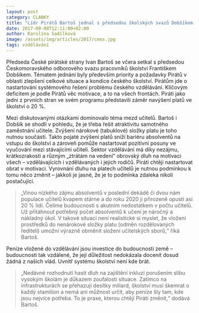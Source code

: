 ```yaml
---
layout: post
category: CLANKY
title: "Lídr Pirátů Bartoš jednal s předsedou školských svazů Dobšíkem o stavu českého vzdělávání."
date: 2017-09-08T12:11:00+02:00
author: Karolína Sadílková
image: /assets/img/articles/2017/cmos.jpg
tags: vzdělávání
---
```

 
Předseda České pirátské strany Ivan Bartoš se včera setkal s předsedou Českomoravského odborového svazu pracovníků školství Františkem Dobšíkem. Tématem jednání byly především priority a požadavky Pirátů v oblasti zlepšení celkové situace a kondice českého školství. Pirátům jde o nastartování systémového řešení problému českého vzdělávání. Klíčovým deficitem je podle Pirátů věc motivace, a to na všech frontách. Piráti jako jedni z prvních stran ve svém programu představili záměr navýšení platů ve školství o 20 %.

Mezi diskutovanými otázkami dominovalo téma mezd učitelů. Bartoš i Dobšík se shodli v pohledu, že je třeba řešit atraktivitu samotného zaměstnání učitele. Zvýšení nárokové (tabuklové) složky platu je toho nutnou součástí. Takto pojaté zvýšení platů sníží bariéru absolventů na vstupu do školství a zároveň pomůže nastartovat pozitivní posuny ve vyučování mezi stávajícími učiteli. Sektor vzdělávání má díky nezájmu, krátkozrakosti a různým „ztrátám na vedení“ obrovský dluh na motivaci všech – vzdělávajících i vzdělávaných i jejich rodičů. Piráti chtějí nastartovat obrat v motivaci. Vyrovnání dluhu na platech učitelů je nutnou podmínkou k tomu něco změnit – jakkoli je jasné, že je to podmínka zdaleka nikoli postačující.

> „Vinou nízkého zájmu absolventů v poslední dekádě či dvou nám populace učitelů kvapem stárne a do roku 2020 ji přirozeně opustí asi 20 % lidí. Čelíme budoucnosti s akutním nedostatkem v počtu učitelů. Už přitáhnout potřebný počet absolventů k učení je náročný a nákladný úkol. V takové situaci není realistické si myslet, že vložení prostředků do nenárokové složky platu (odměn rozdělovaných řediteli) umožní výrazně obměnit složení učitelských sborů,“ říká Bartoš. 

Peníze vložené do vzdělávání jsou investice do budoucnosti země – budoucnosti tak vzdálené, že její důležitost nedokázala docenit dosud žádná z našich vlád. Uvnitř systému školství není kde brát. 

> „Nedávné rozhodnutí hasit dluh na zajištění inkluzí porušením slibu vysokým školám je důkazem zoufalosti situace. Zatímco na infrastrukturách se přehazují desítky miliard, školství musí škemrat o každý stamilion a nemá ani můžnost určit, aby peníze šly tam, kde jsou nejvíce potřeba. To je praxe, kterou chtějí Piráti změnit,“ dodává Bartoš.
